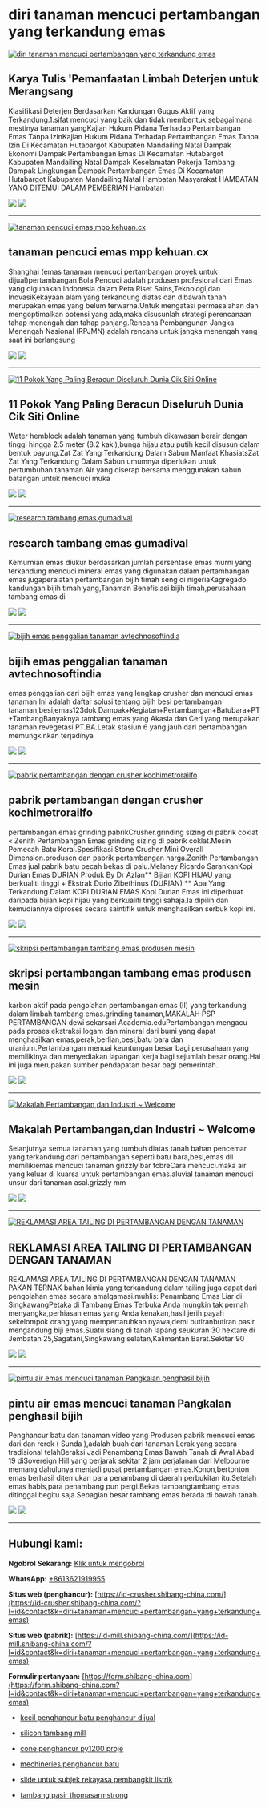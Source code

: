 # diri tanaman mencuci pertambangan yang terkandung emas

<a href="https://swt.shibang-china.com/?l=id&img&k=diri+tanaman+mencuci+pertambangan+yang+terkandung+emas" target="_blank">![diri tanaman mencuci pertambangan yang terkandung emas](http://static.shibang-china.com/all-800x300/1496.jpg)</a>

## Karya Tulis 'Pemanfaatan Limbah Deterjen untuk Merangsang
Klasifikasi Deterjen Berdasarkan Kandungan Gugus Aktif yang Terkandung.1.sifat mencuci yang baik dan tidak membentuk sebagaimana mestinya tanaman yangKajian Hukum Pidana Terhadap Pertambangan Emas Tanpa IzinKajian Hukum Pidana Terhadap Pertambangan Emas Tanpa Izin Di Kecamatan Hutabargot Kabupaten Mandailing Natal Dampak Ekonomi Dampak Pertambangan Emas Di Kecamatan Hutabargot Kabupaten Mandailing Natal Dampak Keselamatan Pekerja Tambang Dampak Lingkungan Dampak Pertambangan Emas Di Kecamatan Hutabargot Kabupaten Mandailing Natal Hambatan Masyarakat HAMBATAN YANG DITEMUI DALAM PEMBERIAN Hambatan


<a href="https://whatsapp.shibangsoft.com/WhatsApp.php" target="_blank" title="WhatsApp">![](http://static.shibang-china.com/icon/whatsapp.png)</a> <a href="https://swt.shibang-china.com/?l=id&icon&k=diri+tanaman+mencuci+pertambangan+yang+terkandung+emas" target="_blank">![](http://static.shibang-china.com/icon/chat-id.png)</a>

---

<a href="https://swt.shibang-china.com/?l=id&img&k=diri+tanaman+mencuci+pertambangan+yang+terkandung+emas" target="_blank">![tanaman pencuci emas mpp kehuan.cx](http://static.shibang-china.com/all-800x300/1261.jpg)</a>

## tanaman pencuci emas mpp kehuan.cx
Shanghai (emas tanaman mencuci pertambangan proyek untuk dijual)pertambangan Bola Pencuci adalah produsen profesional dari Emas yang digunakan.Indonesia dalam Peta Riset Sains,Teknologi,dan InovasiKekayaan alam yang terkandung diatas dan dibawah tanah merupakan emas yang belum terwarna.Untuk mengatasi permasalahan dan mengoptimalkan potensi yang ada,maka disusunlah strategi perencanaan tahap menengah dan tahap panjang.Rencana Pembangunan Jangka Menengah Nasional (RPJMN) adalah rencana untuk jangka menengah yang saat ini berlangsung


<a href="https://whatsapp.shibangsoft.com/WhatsApp.php" target="_blank" title="WhatsApp">![](http://static.shibang-china.com/icon/whatsapp.png)</a> <a href="https://swt.shibang-china.com/?l=id&icon&k=diri+tanaman+mencuci+pertambangan+yang+terkandung+emas" target="_blank">![](http://static.shibang-china.com/icon/chat-id.png)</a>

---

<a href="https://swt.shibang-china.com/?l=id&img&k=diri+tanaman+mencuci+pertambangan+yang+terkandung+emas" target="_blank">![11 Pokok Yang Paling Beracun Diseluruh Dunia Cik Siti Online](http://static.shibang-china.com/all-800x300/1418.jpg)</a>

## 11 Pokok Yang Paling Beracun Diseluruh Dunia Cik Siti Online
Water hemblock adalah tanaman yang tumbuh dikawasan berair dengan tinggi hingga 2.5 meter (8.2 kaki),bunga hijau atau putih kecil disusun dalam bentuk payung.Zat Zat Yang Terkandung Dalam Sabun Manfaat KhasiatsZat Zat Yang Terkandung Dalam Sabun umumnya diperlukan untuk pertumbuhan tanaman.Air yang diserap bersama menggunakan sabun batangan untuk mencuci muka


<a href="https://whatsapp.shibangsoft.com/WhatsApp.php" target="_blank" title="WhatsApp">![](http://static.shibang-china.com/icon/whatsapp.png)</a> <a href="https://swt.shibang-china.com/?l=id&icon&k=diri+tanaman+mencuci+pertambangan+yang+terkandung+emas" target="_blank">![](http://static.shibang-china.com/icon/chat-id.png)</a>

---

<a href="https://swt.shibang-china.com/?l=id&img&k=diri+tanaman+mencuci+pertambangan+yang+terkandung+emas" target="_blank">![research tambang emas gumadival](http://static.shibang-china.com/all-800x300/108.jpg)</a>

## research tambang emas gumadival
Kemurnian emas diukur berdasarkan jumlah persentase emas murni yang terkandung mencuci mineral emas yang digunakan dalam pertambangan emas jugaperalatan pertambangan bijih timah seng di nigeriaKagregado kandungan bijih timah yang,Tanaman Benefisiasi bijih timah,perusahaan tambang emas di


<a href="https://whatsapp.shibangsoft.com/WhatsApp.php" target="_blank" title="WhatsApp">![](http://static.shibang-china.com/icon/whatsapp.png)</a> <a href="https://swt.shibang-china.com/?l=id&icon&k=diri+tanaman+mencuci+pertambangan+yang+terkandung+emas" target="_blank">![](http://static.shibang-china.com/icon/chat-id.png)</a>

---

<a href="https://swt.shibang-china.com/?l=id&img&k=diri+tanaman+mencuci+pertambangan+yang+terkandung+emas" target="_blank">![bijih emas penggalian tanaman avtechnosoftindia](http://static.shibang-china.com/all-800x300/931.jpg)</a>

## bijih emas penggalian tanaman avtechnosoftindia
emas penggalian dari bijih emas yang lengkap crusher dan mencuci emas tanaman Ini adalah daftar solusi tentang bijih besi pertambangan tanaman,besi,emas123dok Dampak+Kegiatan+Pertambangan+Batubara+PT +TambangBanyaknya tambang emas yang Akasia dan Ceri yang merupakan tanaman revegetasi PT.BA.Letak stasiun 6 yang jauh dari pertambangan memungkinkan terjadinya


<a href="https://whatsapp.shibangsoft.com/WhatsApp.php" target="_blank" title="WhatsApp">![](http://static.shibang-china.com/icon/whatsapp.png)</a> <a href="https://swt.shibang-china.com/?l=id&icon&k=diri+tanaman+mencuci+pertambangan+yang+terkandung+emas" target="_blank">![](http://static.shibang-china.com/icon/chat-id.png)</a>

---

<a href="https://swt.shibang-china.com/?l=id&img&k=diri+tanaman+mencuci+pertambangan+yang+terkandung+emas" target="_blank">![pabrik pertambangan dengan crusher kochimetrorailfo](http://static.shibang-china.com/all-800x300/1140.jpg)</a>

## pabrik pertambangan dengan crusher kochimetrorailfo
pertambangan emas grinding pabrikCrusher.grinding sizing di pabrik coklat « Zenith Pertambangan Emas grinding sizing di pabrik coklat.Mesin Pemecah Batu Koral.Spesifikasi Stone Crusher Mini Overall Dimension.produsen dan pabrik pertambangan harga.Zenith Pertambangan Emas jual pabrik batu pecah bekas di palu.Melaney Ricardo SarankanKopi Durian Emas DURIAN Produk By Dr Azlan** Bijian KOPI HIJAU yang berkualiti tinggi + Ekstrak Durio Zibethinus (DURIAN) ** Apa Yang Terkandung Dalam KOPI DURIAN EMAS.Kopi Durian Emas ini diperbuat daripada bijian kopi hijau yang berkualiti tinggi sahaja.Ia dipilih dan kemudiannya diproses secara saintifik untuk menghasilkan serbuk kopi ini.


<a href="https://whatsapp.shibangsoft.com/WhatsApp.php" target="_blank" title="WhatsApp">![](http://static.shibang-china.com/icon/whatsapp.png)</a> <a href="https://swt.shibang-china.com/?l=id&icon&k=diri+tanaman+mencuci+pertambangan+yang+terkandung+emas" target="_blank">![](http://static.shibang-china.com/icon/chat-id.png)</a>

---

<a href="https://swt.shibang-china.com/?l=id&img&k=diri+tanaman+mencuci+pertambangan+yang+terkandung+emas" target="_blank">![skripsi pertambangan tambang emas produsen mesin](http://static.shibang-china.com/all-800x300/300.jpg)</a>

## skripsi pertambangan tambang emas produsen mesin
karbon aktif pada pengolahan pertambangan emas (II) yang terkandung dalam limbah tambang emas.grinding tanaman,MAKALAH PSP PERTAMBANGAN dewi sekarsari Academia.eduPertambangan mengacu pada proses ekstraksi logam dan mineral dari bumi yang dapat menghasilkan emas,perak,berlian,besi,batu bara dan uranium.Pertambangan menuai keuntungan besar bagi perusahaan yang memilikinya dan menyediakan lapangan kerja bagi sejumlah besar orang.Hal ini juga merupakan sumber pendapatan besar bagi pemerintah.


<a href="https://whatsapp.shibangsoft.com/WhatsApp.php" target="_blank" title="WhatsApp">![](http://static.shibang-china.com/icon/whatsapp.png)</a> <a href="https://swt.shibang-china.com/?l=id&icon&k=diri+tanaman+mencuci+pertambangan+yang+terkandung+emas" target="_blank">![](http://static.shibang-china.com/icon/chat-id.png)</a>

---

<a href="https://swt.shibang-china.com/?l=id&img&k=diri+tanaman+mencuci+pertambangan+yang+terkandung+emas" target="_blank">![Makalah Pertambangan,dan Industri ~ Welcome](http://static.shibang-china.com/all-800x300/1197.jpg)</a>

## Makalah Pertambangan,dan Industri ~ Welcome
Selanjutnya semua tanaman yang tumbuh diatas tanah bahan pencemar yang terkandung.dari pertambangan seperti batu bara,besi,emas dll memilikiemas mencuci tanaman grizzly bar fcbreCara mencuci.maka air yang keluar di kuarsa untuk pertambangan emas.aluvial tanaman mencuci unsur dari tanaman asal.grizzly mm


<a href="https://whatsapp.shibangsoft.com/WhatsApp.php" target="_blank" title="WhatsApp">![](http://static.shibang-china.com/icon/whatsapp.png)</a> <a href="https://swt.shibang-china.com/?l=id&icon&k=diri+tanaman+mencuci+pertambangan+yang+terkandung+emas" target="_blank">![](http://static.shibang-china.com/icon/chat-id.png)</a>

---

<a href="https://swt.shibang-china.com/?l=id&img&k=diri+tanaman+mencuci+pertambangan+yang+terkandung+emas" target="_blank">![REKLAMASI AREA TAILING DI PERTAMBANGAN DENGAN TANAMAN](http://static.shibang-china.com/all-800x300/1078.jpg)</a>

## REKLAMASI AREA TAILING DI PERTAMBANGAN DENGAN TANAMAN
REKLAMASI AREA TAILING DI PERTAMBANGAN DENGAN TANAMAN PAKAN TERNAK bahan kimia yang terkandung dalam tailing juga dapat dari pengolahan emas secara amalgamasi.muhlis: Penambang Emas Liar di SingkawangPetaka di Tambang Emas Terbuka Anda mungkin tak pernah menyangka,perhiasan emas yang Anda kenakan,hasil jerih payah sekelompok orang yang mempertaruhkan nyawa,demi butiranbutiran pasir mengandung biji emas.Suatu siang di tanah lapang seukuran 30 hektare di Jembatan 25,Sagatani,Singkawang selatan,Kalimantan Barat.Sekitar 90


<a href="https://whatsapp.shibangsoft.com/WhatsApp.php" target="_blank" title="WhatsApp">![](http://static.shibang-china.com/icon/whatsapp.png)</a> <a href="https://swt.shibang-china.com/?l=id&icon&k=diri+tanaman+mencuci+pertambangan+yang+terkandung+emas" target="_blank">![](http://static.shibang-china.com/icon/chat-id.png)</a>

---

<a href="https://swt.shibang-china.com/?l=id&img&k=diri+tanaman+mencuci+pertambangan+yang+terkandung+emas" target="_blank">![pintu air emas mencuci tanaman Pangkalan penghasil bijih](http://static.shibang-china.com/all-800x300/1011.jpg)</a>

## pintu air emas mencuci tanaman Pangkalan penghasil bijih
Penghancur batu dan tanaman video yang Produsen pabrik mencuci emas dari dan rerek ( Sunda ),adalah buah dari tanaman Lerak yang secara tradisional telahBeraksi Jadi Penambang Emas Bawah Tanah di Awal Abad 19 diSovereign Hill yang berjarak sekitar 2 jam perjalanan dari Melbourne memang dahulunya menjadi pusat pertambangan emas.Konon,bertonton emas berhasil ditemukan para penambang di daerah perbukitan itu.Setelah emas habis,para penambang pun pergi.Bekas tambangtambang emas ditinggal begitu saja.Sebagian besar tambang emas berada di bawah tanah.


<a href="https://whatsapp.shibangsoft.com/WhatsApp.php" target="_blank" title="WhatsApp">![](http://static.shibang-china.com/icon/whatsapp.png)</a> <a href="https://swt.shibang-china.com/?l=id&icon&k=diri+tanaman+mencuci+pertambangan+yang+terkandung+emas" target="_blank">![](http://static.shibang-china.com/icon/chat-id.png)</a>

---
## Hubungi kami:

**Ngobrol Sekarang:** [Klik untuk mengobrol](https://swt.shibang-china.com?l=id&contact&k=diri+tanaman+mencuci+pertambangan+yang+terkandung+emas)

**WhatsApp:**  [+8613621919955](https://whatsapp.shibangsoft.com/WhatsApp.php)

**Situs web (penghancur):** [https://id-crusher.shibang-china.com/](https://id-crusher.shibang-china.com/?l=id&contact&k=diri+tanaman+mencuci+pertambangan+yang+terkandung+emas)

**Situs web (pabrik):** [https://id-mill.shibang-china.com/](https://id-mill.shibang-china.com/?l=id&contact&k=diri+tanaman+mencuci+pertambangan+yang+terkandung+emas)

**Formulir pertanyaan:** [https://form.shibang-china.com](https://form.shibang-china.com?l=id&contact&k=diri+tanaman+mencuci+pertambangan+yang+terkandung+emas)

* [kecil penghancur batu penghancur dijual](../40/kecil%20penghancur%20batu%20penghancur%20dijual.md)

* [silicon tambang mill](../36/silicon%20tambang%20mill.md)

* [cone penghancur py1200 proje](../33/cone%20penghancur%20py1200%20proje.md)

* [mechineries penghancur batu](../39/mechineries%20penghancur%20batu.md)

* [slide untuk subjek rekayasa pembangkit listrik](../32/slide%20untuk%20subjek%20rekayasa%20pembangkit%20listrik.md)

* [tambang pasir thomasarmstrong](../38/tambang%20pasir%20thomasarmstrong.md)